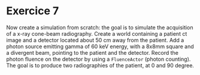 # Exercice 7

Now create a simulation from scratch: the goal is to simulate the acquisition of a x-ray cone-beam radiography. Create a world containing a patient ct image and a detector located about 50 cm away from the patient. Add a photon source emitting gamma of 60 keV energy, with a 8x8mm square and a divergent beam, pointing to the patient and the detector. Record the photon fluence on the detector by using a ```FluenceActor``` (photon counting). The goal is to produce two radiographies of the patient, at 0 and 90 degree.
